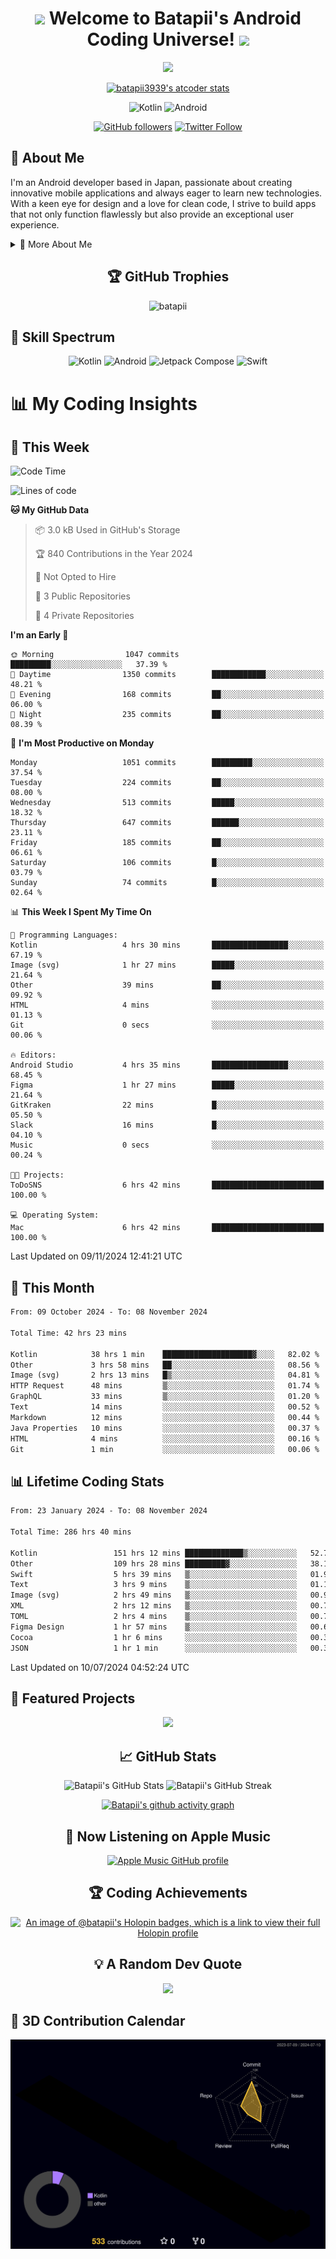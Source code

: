 <h1 align="center">
  <img src="https://media.giphy.com/media/hvRJCLFzcasrR4ia7z/giphy.gif" width="28">
  Welcome to Batapii's Android Coding Universe!
  <img src="https://media.giphy.com/media/hvRJCLFzcasrR4ia7z/giphy.gif" width="28">
</h1>

<p align="center">
  <img src="https://readme-typing-svg.herokuapp.com/?lines=Android+Developer+in+Japan;Always%20learning%20new%20things&font=Fira%20Code&center=true&width=440&height=45&color=f75c7e&vCenter=true&size=22">
</p>

<div align="center">

[![batapii3939's atcoder stats](https://atcoder-readme-stats.vercel.app/stats/batapii3939?theme=dark&show_history=5&width=450)](https://github.com/iwbc-mzk/atcoder-readme-stats)

![Kotlin](https://img.shields.io/badge/Kotlin-★☆☆☆☆☆☆☆☆☆-brightgreen)
![Android](https://img.shields.io/badge/Android-★☆☆☆☆☆☆☆☆☆-brightgreen)

  
[![GitHub followers](https://img.shields.io/github/followers/batapii?style=social)](https://github.com/batapii)
[![Twitter Follow](https://img.shields.io/twitter/follow/batapii?style=social)](https://twitter.com/batapii3939)

</div>

## 🚀 About Me
I'm an Android developer based in Japan, passionate about creating innovative mobile applications and always eager to learn new technologies. With a keen eye for design and a love for clean code, I strive to build apps that not only function flawlessly but also provide an exceptional user experience.

<details>
<summary>🌟 More About Me</summary>

- 🔭 I'm currently working on revolutionizing mobile productivity apps
- 🌱 I'm currently learning Kotlin Multiplatform and Jetpack Compose
- 👯 I'm looking to collaborate on open-source Android projects

</details>

<h2 align="center">🏆 GitHub Trophies</h2>
<p align="center">
  <img src="https://github-profile-trophy.vercel.app/?username=batapii&theme=nord&column=7&no-frame=true&no-bg=true&rank=SECRET,SSS,SS,S,AAA,AA,A,B,C,?" alt="batapii" />
</p>

## 🌈 Skill Spectrum

<div align="center">

![Kotlin](https://img.shields.io/badge/Kotlin-0095D5?style=for-the-badge&logo=kotlin&logoColor=white)
![Android](https://img.shields.io/badge/Android-3DDC84?style=for-the-badge&logo=android&logoColor=white)
![Jetpack Compose](https://img.shields.io/badge/Jetpack%20Compose-4285F4?style=for-the-badge&logo=jetpackcompose&logoColor=white)
![Swift](https://img.shields.io/badge/Swift-FA7343?style=for-the-badge&logo=swift&logoColor=white)

</div>


# 📊 My Coding Insights

## 📅 This Week
<!--START_SECTION:waka-week-->
![Code Time](http://img.shields.io/badge/Code%20Time-287%20hrs%2035%20mins-blue)

![Lines of code](https://img.shields.io/badge/From%20Hello%20World%20I%27ve%20Written-220.3%20thousand%20lines%20of%20code-blue)

**🐱 My GitHub Data** 

> 📦 3.0 kB Used in GitHub's Storage 
 > 
> 🏆 840 Contributions in the Year 2024
 > 
> 🚫 Not Opted to Hire
 > 
> 📜 3 Public Repositories 
 > 
> 🔑 4 Private Repositories 
 > 
**I'm an Early 🐤** 

```text
🌞 Morning                1047 commits        █████████░░░░░░░░░░░░░░░░   37.39 % 
🌆 Daytime                1350 commits        ████████████░░░░░░░░░░░░░   48.21 % 
🌃 Evening                168 commits         ██░░░░░░░░░░░░░░░░░░░░░░░   06.00 % 
🌙 Night                  235 commits         ██░░░░░░░░░░░░░░░░░░░░░░░   08.39 % 
```
📅 **I'm Most Productive on Monday** 

```text
Monday                   1051 commits        █████████░░░░░░░░░░░░░░░░   37.54 % 
Tuesday                  224 commits         ██░░░░░░░░░░░░░░░░░░░░░░░   08.00 % 
Wednesday                513 commits         █████░░░░░░░░░░░░░░░░░░░░   18.32 % 
Thursday                 647 commits         ██████░░░░░░░░░░░░░░░░░░░   23.11 % 
Friday                   185 commits         ██░░░░░░░░░░░░░░░░░░░░░░░   06.61 % 
Saturday                 106 commits         █░░░░░░░░░░░░░░░░░░░░░░░░   03.79 % 
Sunday                   74 commits          █░░░░░░░░░░░░░░░░░░░░░░░░   02.64 % 
```


📊 **This Week I Spent My Time On** 

```text
💬 Programming Languages: 
Kotlin                   4 hrs 30 mins       █████████████████░░░░░░░░   67.19 % 
Image (svg)              1 hr 27 mins        █████░░░░░░░░░░░░░░░░░░░░   21.64 % 
Other                    39 mins             ██░░░░░░░░░░░░░░░░░░░░░░░   09.92 % 
HTML                     4 mins              ░░░░░░░░░░░░░░░░░░░░░░░░░   01.13 % 
Git                      0 secs              ░░░░░░░░░░░░░░░░░░░░░░░░░   00.06 % 

🔥 Editors: 
Android Studio           4 hrs 35 mins       █████████████████░░░░░░░░   68.45 % 
Figma                    1 hr 27 mins        █████░░░░░░░░░░░░░░░░░░░░   21.64 % 
GitKraken                22 mins             █░░░░░░░░░░░░░░░░░░░░░░░░   05.50 % 
Slack                    16 mins             █░░░░░░░░░░░░░░░░░░░░░░░░   04.10 % 
Music                    0 secs              ░░░░░░░░░░░░░░░░░░░░░░░░░   00.24 % 

🐱‍💻 Projects: 
ToDoSNS                  6 hrs 42 mins       █████████████████████████   100.00 % 

💻 Operating System: 
Mac                      6 hrs 42 mins       █████████████████████████   100.00 % 
```


 Last Updated on 09/11/2024 12:41:21 UTC
<!--END_SECTION:waka-week-->

## 📅 This Month
<!--START_SECTION:wakamonth-->

```txt
From: 09 October 2024 - To: 08 November 2024

Total Time: 42 hrs 23 mins

Kotlin            38 hrs 1 min    ████████████████████▓░░░░   82.02 %
Other             3 hrs 58 mins   ██░░░░░░░░░░░░░░░░░░░░░░░   08.56 %
Image (svg)       2 hrs 13 mins   █▒░░░░░░░░░░░░░░░░░░░░░░░   04.81 %
HTTP Request      48 mins         ▒░░░░░░░░░░░░░░░░░░░░░░░░   01.74 %
GraphQL           33 mins         ▒░░░░░░░░░░░░░░░░░░░░░░░░   01.20 %
Text              14 mins         ░░░░░░░░░░░░░░░░░░░░░░░░░   00.52 %
Markdown          12 mins         ░░░░░░░░░░░░░░░░░░░░░░░░░   00.44 %
Java Properties   10 mins         ░░░░░░░░░░░░░░░░░░░░░░░░░   00.37 %
HTML              4 mins          ░░░░░░░░░░░░░░░░░░░░░░░░░   00.16 %
Git               1 min           ░░░░░░░░░░░░░░░░░░░░░░░░░   00.06 %
```

<!--END_SECTION:wakamonth-->

## 📊 Lifetime Coding Stats

<!--START_SECTION:wakaalltime-->

```txt
From: 23 January 2024 - To: 08 November 2024

Total Time: 286 hrs 40 mins

Kotlin                 151 hrs 12 mins █████████████▒░░░░░░░░░░░   52.75 %
Other                  109 hrs 28 mins █████████▓░░░░░░░░░░░░░░░   38.19 %
Swift                  5 hrs 39 mins   ▒░░░░░░░░░░░░░░░░░░░░░░░░   01.97 %
Text                   3 hrs 9 mins    ▒░░░░░░░░░░░░░░░░░░░░░░░░   01.10 %
Image (svg)            2 hrs 49 mins   ▒░░░░░░░░░░░░░░░░░░░░░░░░   00.99 %
XML                    2 hrs 12 mins   ▒░░░░░░░░░░░░░░░░░░░░░░░░   00.77 %
TOML                   2 hrs 4 mins    ▒░░░░░░░░░░░░░░░░░░░░░░░░   00.72 %
Figma Design           1 hr 57 mins    ▒░░░░░░░░░░░░░░░░░░░░░░░░   00.68 %
Cocoa                  1 hr 6 mins     ░░░░░░░░░░░░░░░░░░░░░░░░░   00.39 %
JSON                   1 hr 1 min      ░░░░░░░░░░░░░░░░░░░░░░░░░   00.36 %
```

<!--END_SECTION:wakaalltime-->

Last Updated on 10/07/2024 04:52:24 UTC

## 🌟 Featured Projects

<div align="center">
  <a href="https://github.com/batapii/ToDoSNS">
    <img src="https://github-readme-stats.vercel.app/api/pin/?username=batapii&repo=ToDoSNS&theme=radical" />
  </a>

## 📈 GitHub Stats

<div align="center">
  <img src="https://github-readme-stats.vercel.app/api?username=batapii&show_icons=true&theme=radical" alt="Batapii's GitHub Stats" />
  <img src="https://github-readme-streak-stats.herokuapp.com/?user=batapii&theme=radical" alt="Batapii's GitHub Streak" />
  
[![Batapii's github activity graph](https://github-readme-activity-graph.vercel.app/graph?username=batapii&theme=react-dark)](https://github.com/ashutosh00710/github-readme-activity-graph)
</div>

## 🎵 Now Listening on Apple Music

<div align="center">
  
[![Apple Music GitHub profile](https://music-profile.rayriffy.com/theme/dark.svg?uid=001005.6598667d2ffd4a10a4f429edd0ba24c4.1156)](https://github.com/rayriffy/apple-music-github-profile)

</div>


## 🏆 Coding Achievements

<div align="center">

[![An image of @batapii's Holopin badges, which is a link to view their full Holopin profile](https://holopin.me/batapii)](https://holopin.io/@batapii)

</div>

## 💡 A Random Dev Quote

<div align="center">

![](https://quotes-github-readme.vercel.app/api?type=horizontal&theme=radical)

</div>

</div>

## 🚀 3D Contribution Calendar

<div align="center">
  
![](./profile-3d-contrib/profile-night-rainbow.svg)

</div>
